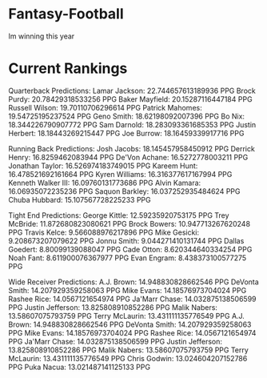 # Fantasy-Football
Im winning this year

# Current Rankings
Quarterback Predictions:
Lamar Jackson: 22.744657613189936 PPG
Brock Purdy: 20.78429318533256 PPG
Baker Mayfield: 20.15287116447184 PPG
Russell Wilson: 19.70110706296614 PPG
Patrick Mahomes: 19.54725195237524 PPG
Geno Smith: 18.62198092007396 PPG
Bo Nix: 18.344226790907772 PPG
Sam Darnold: 18.283093361685353 PPG
Justin Herbert: 18.18443269215447 PPG
Joe Burrow: 18.16459339917716 PPG

Running Back Predictions:
Josh Jacobs: 18.145457958450912 PPG
Derrick Henry: 16.8259462083944 PPG
De'Von Achane: 16.5272778003211 PPG
Jonathan Taylor: 16.526974183749015 PPG
Kareem Hunt: 16.478521692161664 PPG
Kyren Williams: 16.316377617167994 PPG
Kenneth Walker III: 16.09760131773686 PPG
Alvin Kamara: 16.06935072235236 PPG
Saquon Barkley: 16.037252935484624 PPG
Chuba Hubbard: 15.107567728225233 PPG

Tight End Predictions:
George Kittle: 12.59235920753175 PPG
Trey McBride: 11.872680823080621 PPG
Brock Bowers: 10.947713267620248 PPG
Travis Kelce: 9.566088976217896 PPG
Mike Gesicki: 9.208673207079622 PPG
Jonnu Smith: 9.044271410131744 PPG
Dallas Goedert: 8.80099139088047 PPG
Cade Otton: 8.620344640334254 PPG
Noah Fant: 8.611900076367977 PPG
Evan Engram: 8.438373100577275 PPG

Wide Receiver Predictions:
A.J. Brown: 14.948830828662546 PPG
DeVonta Smith: 14.207929359258063 PPG
Mike Evans: 14.18576973704024 PPG
Rashee Rice: 14.0567121654974 PPG
Ja'Marr Chase: 14.032875138506599 PPG
Justin Jefferson: 13.825808910852286 PPG
Malik Nabers: 13.58607075793759 PPG
Terry McLaurin: 13.431111135776549 PPG
A.J. Brown: 14.948830828662546 PPG
DeVonta Smith: 14.207929359258063 PPG
Mike Evans: 14.18576973704024 PPG
Rashee Rice: 14.0567121654974 PPG
Ja'Marr Chase: 14.032875138506599 PPG
Justin Jefferson: 13.825808910852286 PPG
Malik Nabers: 13.58607075793759 PPG
Terry McLaurin: 13.431111135776549 PPG
Chris Godwin: 13.024604207152786 PPG
Puka Nacua: 13.021487141125133 PPG
